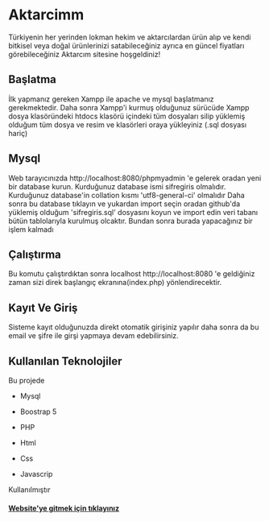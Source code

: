 # Aktarcimm
Türkiyenin her yerinden lokman hekim ve aktarcılardan ürün alıp ve kendi bitkisel veya doğal ürünlerinizi satabileceğiniz ayrıca en güncel fiyatları görebileceğiniz Aktarcım sitesine hoşgeldiniz!

## Başlatma
İlk yapmanız gereken Xampp ile apache ve mysql başlatmanız gerekmektedir. Daha sonra Xampp'i kurmuş olduğunuz sürücüde Xampp dosya klasöründeki htdocs klasörü içindeki tüm dosyaları silip yüklemiş olduğum  tüm dosya ve resim ve klasörleri oraya yükleyiniz (.sql dosyası hariç)

## Mysql
Web tarayıcınızda http://localhost:8080/phpmyadmin 'e gelerek oradan yeni bir database kurun. Kurduğunuz database ismi sifregiris olmalıdır. Kurduğunuz database'in collation kısmı 'utf8-general-ci' olmalıdır Daha sonra bu database tıklayın ve yukardan import seçin oradan github'da yüklemiş olduğum 'sifregiris.sql' dosyasını koyun ve import edin veri tabanı bütün tablolarıyla kurulmuş olcaktır. Bundan sonra burada yapacağınız bir işlem kalmadı

## Çalıştırma
Bu komutu çalıştırdıktan sonra localhost http://localhost:8080 'e geldiğiniz zaman sizi direk başlangıç ekranına(index.php) yönlendirecektir.

## Kayıt Ve Giriş
Sisteme kayıt olduğunuzda direkt otomatik girişiniz yapılır daha sonra da bu email ve şifre ile girşi yapmaya devam edebilirsiniz.

## Kullanılan Teknolojiler

Bu projede 

* Mysql
* Boostrap 5

* PHP

* Html

* Css

* Javascrip

Kullanılmıştır

#### [Website'ye gitmek için tıklayınız](http://aktarcimm.rf.gd/)
